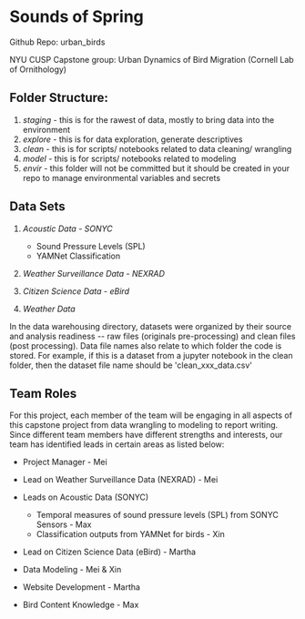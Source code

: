 # Sounds of Spring
Github Repo: urban_birds

NYU CUSP Capstone group: Urban Dynamics of Bird Migration (Cornell Lab of Ornithology)

## Folder Structure:
1. *staging* - this is for the rawest of data, mostly to bring data into the environment
2. *explore* - this is for data exploration, generate descriptives
3. *clean* - this is for scripts/ notebooks related to data cleaning/ wrangling
4. *model* - this is for scripts/ notebooks related to modeling
5. *envir* - this folder will not be committed but it should be created in your repo to manage environmental variables and secrets

## Data Sets
1. *Acoustic Data - SONYC*
    
    * Sound Pressure Levels (SPL)
    * YAMNet Classification
    
2. *Weather Surveillance Data - NEXRAD*
3. *Citizen Science Data - eBird*
4. *Weather Data* 

In the data warehousing directory, datasets were organized by their source and analysis readiness -- raw files (originals pre-processing) and clean files (post processing). Data file names also relate to which folder the code is stored. For example, if this is a dataset from a jupyter notebook in the clean folder, then the dataset file name should be 'clean_xxx_data.csv'

## Team Roles
For this project, each member of the team will be engaging in all aspects of this capstone project from data wrangling to modeling to report writing. Since different team members have different strengths and interests, our team has identified leads in certain areas as listed below:

- Project Manager - Mei
- Lead on Weather Surveillance Data (NEXRAD) - Mei
- Leads on Acoustic Data (SONYC)

    - Temporal measures of sound pressure levels (SPL) from SONYC Sensors - Max
    - Classification outputs from YAMNet for birds - Xin

- Lead on Citizen Science Data (eBird) - Martha
- Data Modeling - Mei & Xin
- Website Development - Martha
- Bird Content Knowledge - Max


